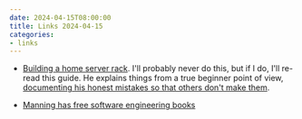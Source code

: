 ```yaml
---
date: 2024-04-15T08:00:00
title: Links 2024-04-15
categories:
- links
---
```


* [Building a home server rack](https://mtlynch.io/building-first-homelab-rack/). I'll probably never do this, but if I do, I'll re-read this guide.  He explains things from a true beginner point of view, [documenting his honest mistakes so that others don't make them](https://mtlynch.io/building-first-homelab-rack/#cage-nuts-arent-supposed-to-hurt).

* [Manning has free software engineering books](https://www.manning.com/corporate-splash)
